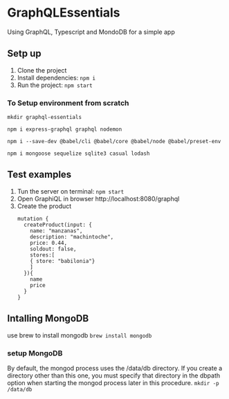# GraphQLEssentials
Using GraphQL, Typescript and MondoDB for a simple app

## Setp up
1. Clone the project
2. Install dependencies: `npm i`
3. Run the project: `npm start`


### To Setup environment from scratch
```
mkdir graphql-essentials

npm i express-graphql graphql nodemon 

npm i --save-dev @babel/cli @babel/core @babel/node @babel/preset-env

npm i mongoose sequelize sqlite3 casual lodash
```


## Test examples
1. Tun the server on terminal:  `npm start`
2. Open GraphiQL in browser
    http://localhost:8080/graphql
3. Create the product
    ```
    mutation {
      createProduct(input: {
        name: "manzanas",
        description: "machintoche",
        price: 0.44,
        soldout: false,
        stores:[
        { store: "babilonia"}
        ]    
      }){
        name
        price
      }
    }
    ```

## Intalling MongoDB
use brew to install mongodb
```brew install mongodb```
### setup MongoDB
By default, the mongod process uses the /data/db directory. If you create a directory other than this one, you must specify that directory in the dbpath option when starting the mongod process later in this procedure.
```mkdir -p /data/db```
